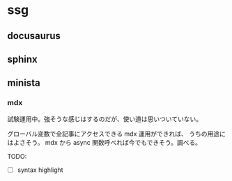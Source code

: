 # ssg

## docusaurus

## sphinx

## minista

### mdx

試験運用中。強そうな感じはするのだが、使い道は思いついていない。

グローバル変数で全記事にアクセスできる mdx 運用ができれば、
うちの用途にはよさそう。
mdx から async 関数呼べれば今でもできそう。調べる。

TODO:

- [ ] syntax highlight
